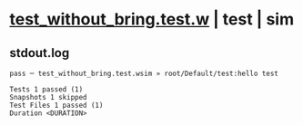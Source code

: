 # [test_without_bring.test.w](../../../../../tests/valid/test_without_bring.test.w) | test | sim

## stdout.log
```log
pass ─ test_without_bring.test.wsim » root/Default/test:hello test

Tests 1 passed (1)
Snapshots 1 skipped
Test Files 1 passed (1)
Duration <DURATION>
```

